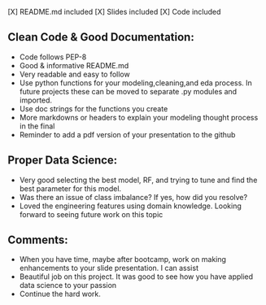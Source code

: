 [X] README.md included
[X] Slides included
[X] Code included

## Clean Code & Good Documentation:

- Code follows PEP-8
- Good & informative README.md
- Very readable and easy to follow 
- Use python functions for your modeling,cleaning,and eda process.
  In future projects these can be moved to separate .py modules and imported.
- Use doc strings for the functions you create
- More markdowns or headers to explain your modeling thought process in the final
- Reminder to add a pdf version of your presentation to the github


## Proper Data Science:

- Very good selecting the best model, RF, and trying to tune and find the best parameter for this model.
- Was there an issue of class imbalance? If yes, how did you resolve?
- Loved the engineering features using domain knowledge. Looking forward to seeing future work on this topic


## Comments:

- When you have time, maybe after bootcamp, work on making enhancements to your slide presentation. I can assist
- Beautiful job on this project. It was good to see how you have applied data science to your passion
- Continue the hard work. 


